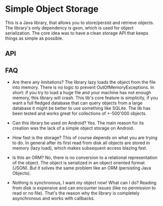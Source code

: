 # Simple Object Storage

This is a Java library, that allows you to store/persist and retrieve objects. 
The library's only dependency is gson, which is used for object serialization. 
The core idea was to have a clean storage API that keeps things as simple as possible.

## API


## FAQ
- Are there any limitations?
The library lazy loads the object from the file into memory. 
There is no logic to prevent OutOfMemoryExceptions. 
In short: if you try to load a huge file and your machine has not enough memory, this library will crash. 
This lib's core feature is simplicity, if you want a full fledged database that can query objects from 
a large database it might be better to use something like SQLite. 
The lib has been tested and works great for collections of +-500'000 objects.

- Can this library be used on Android?
Yes. The main reason for its creation was the lack of a simple object storage on Android.

- How fast is the storage?
This of course depends on what you are trying to do. 
In general after its first read from disk all objects are stored in memory (lazy load), 
which makes subsequent access blazing fast.

- Is this an ORM?
No, there is no conversion to a relational representation of the object. 
The object is serialized in an object oriented format (JSON). 
But it solves the same problem like an ORM (persisting Java Objects).

- Nothing is synchronous, I want my object now! What can I do?
Reading from disk is expensive and can encounter issues (like no permission to read or no file). 
That's the reason why the library is completely asynchronous and works with callbacks.